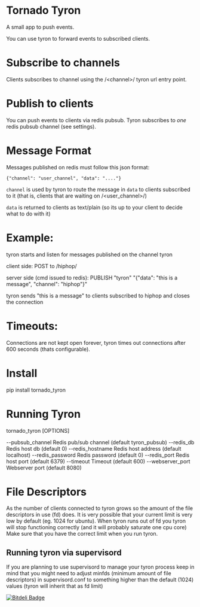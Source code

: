 Tornado Tyron
=============

A small app to push events.

You can use tyron to forward events to subscribed clients.

Subscribe to channels
====================
Clients subscribes to channel using the /\<channel\>/ tyron url entry point.

Publish to clients
==================
You can push events to clients via redis pubsub.
Tyron subscribes to *one* redis pubsub channel (see settings).

Message Format
==============
Messages published on redis must follow this json format:

`{"channel": "user_channel", "data": "...."}`

`channel` is used by tyron to route the message in `data` to clients
subscribed to it (that is, clients that are waiting on /\<user_channel\>/)

`data` is returned to clients as text/plain (so its up to your client to decide what to do with it)


Example:
========

tyron starts and listen for messages published on the channel tyron

client side: POST to /hiphop/

server side (cmd issued to redis): PUBLISH "tyron" "{\"data\": \"this is a message\", \"channel\": \"hiphop\"}"

tyron sends "this is a message" to clients subscribed to hiphop and closes the connection


Timeouts:
=========

Connections are not kept open forever, tyron times out connections after 600 seconds (thats configurable).


Install
=======

pip install tornado_tyron


Running Tyron
=============

tornado_tyron [OPTIONS]

  --pubsub_channel                 Redis pub/sub channel (default tyron_pubsub)
  --redis_db                       Redis host db (default 0)
  --redis_hostname                 Redis host address (default localhost)
  --redis_password                 Redis password (default 0)
  --redis_port                     Redis host port (default 6379)
  --timeout                        Timeout (default 600)
  --webserver_port                 Webserver port (default 8080)


File Descriptors
================

As the number of clients connected to tyron grows so the amount of the file descriptors in use (fd) does.
It is very possible that your current limit is very low by default (eg. 1024 for ubuntu).
When tyron runs out of fd you tyron will stop functioning correctly (and it will probably saturate one cpu core)
Make sure that you have the correct limit when you run tyron.


Running tyron via supervisord
-----------------------------

If you are planning to use supervisord to manage your tyron process keep in mind that you might need to adjust minfds (minimum amount of file descriptors)
in supervisord.conf to something higher than the default (1024) values (tyron will inherit that as fd limit)





[![Bitdeli Badge](https://d2weczhvl823v0.cloudfront.net/tbarbugli/tornado_tyron/trend.png)](https://bitdeli.com/free "Bitdeli Badge")

